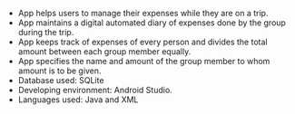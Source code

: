 - App helps users to manage their expenses while they are on a trip.
- App maintains a digital automated diary of expenses done by the group during the trip.
- App keeps track of expenses of every person and divides the total amount between each group member equally.
- App specifies the name and amount of the group member to whom amount is to be given.
- Database used: SQLite
- Developing environment: Android Studio.
- Languages used: Java and XML
